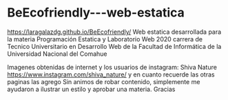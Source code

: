 # BeEcofriendly---web-estatica
https://laragalazdg.github.io/BeEcofriendly/
Web estatica desarrollada para la materia Programación Estatica y Laboratorio Web 2020 carrera de Tecnico Universitario en Desarrollo Web de la Facultad de Informática de la Universidad Nacional del Comahue

Imagenes obtenidas de internet y los usuarios de instagram:
Shiva Nature https://www.instagram.com/shiva_nature/
y en cuanto recuerde las otras paginas las agrego
Sin animos de robar contenido, simplemente me ayudaron a ilustrar un estilo y aprobar una materia. Gracias

